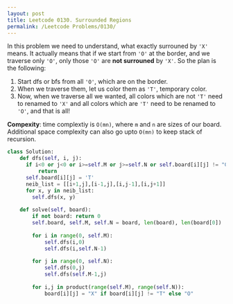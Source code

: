 ```yaml
---
layout: post
title: Leetcode 0130. Surrounded Regions
permalink: /Leetcode Problems/0130/
---
```


In this problem we need to understand, what exactly surrouned by `'X'` means. It actually means that if we start from `'O'` at the border, and we traverse only `'O'`, only those `'O'` are **not surrouned** by `'X'`. So the plan is the following:

1. Start dfs or bfs from all `'O'`, which are on the border.
2. When we traverse them, let us color them as `'T'`, temporary color.
3. Now, when we traverse all we wanted, all colors which are not `'T'` need to renamed to `'X'` and all colors which are `'T'` need to be renamed to `'O'`, and that is all!

**Compexity**: time complextiy is `O(mn)`, where `m` and `n` are sizes of our board. Additional space complexity can also go upto `O(mn)` to keep stack of recursion.

```python
class Solution:
    def dfs(self, i, j):
      if i<0 or j<0 or i>=self.M or j>=self.N or self.board[i][j] != "O":
          return
      self.board[i][j] = 'T'
      neib_list = [[i+1,j],[i-1,j],[i,j-1],[i,j+1]]
      for x, y in neib_list:
        self.dfs(x, y)
    
    def solve(self, board):
        if not board: return 0
        self.board, self.M, self.N = board, len(board), len(board[0])
        
        for i in range(0, self.M):
            self.dfs(i,0)
            self.dfs(i,self.N-1)
            
        for j in range(0, self.N):
            self.dfs(0,j)
            self.dfs(self.M-1,j)
        
        for i,j in product(range(self.M), range(self.N)):
            board[i][j] = "X" if board[i][j] != "T" else "O"
```